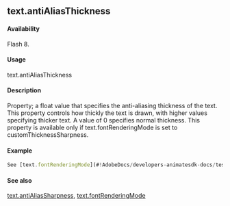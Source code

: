 ## text.antiAliasThickness

#### Availability

Flash 8.

#### Usage

text.antiAliasThickness

#### Description

Property; a float value that specifies the anti-aliasing thickness of the text. This property controls how thickly the text is drawn, with higher values specifying thicker text. A value of 0 specifies normal thickness. This property is available only if text.fontRenderingMode is set to customThicknessSharpness.

#### Example

```javascript
See [text.fontRenderingMode](#!AdobeDocs/developers-animatesdk-docs/test/Text_object/text10.md).

```
#### See also

[text.antiAliasSharpness](#!AdobeDocs/developers-animatesdk-docs/test/Text_object/text1.md), [text.fontRenderingMode](#!AdobeDocs/developers-animatesdk-docs/test/Text_object/text10.md)
